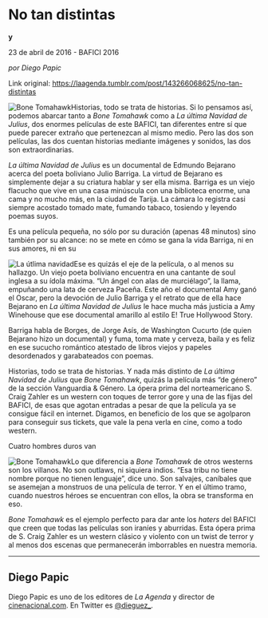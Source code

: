 # No tan distintas

**y**

23 de abril de 2016 - BAFICI 2016

_por Diego Papic_

Link original: https://laagenda.tumblr.com/post/143266068625/no-tan-distintas

![Bone Tomahawk](https://64.media.tumblr.com/97d2f8dfe0342a1e5ba95ae6820baee0/tumblr_inline_pjzp2c7gCh1t6q87u_500.jpg)Historias, todo se trata de historias.
Si lo pensamos así, podemos abarcar tanto a *Bone Tomahawk* como a *La
última Navidad de Julius*, dos enormes películas de este BAFICI, tan
diferentes entre sí que puede parecer extraño que pertenezcan al
mismo medio. Pero las dos son películas, las dos cuentan historias
mediante imágenes y sonidos, las dos son extraordinarias.  


*La última Navidad de Julius* es un
documental de Edmundo Bejarano acerca del poeta boliviano Julio
Barriga. La virtud de Bejarano es simplemente dejar a su criatura
hablar y ser ella misma. Barriga es un viejo flacucho que vive en una
casa minúscula con una biblioteca enorme, una cama y no mucho más,
en la ciudad de Tarija. La cámara lo registra casi siempre acostado
tomado mate, fumando tabaco, tosiendo y leyendo poemas suyos.

Es una película pequeña, no sólo por
su duración (apenas 48 minutos) sino también por su alcance: no se
mete en cómo se gana la vida Barriga, ni en sus amores, ni en su


![La útlima navidad](https://64.media.tumblr.com/221af1d03e9a995d0190776abc1a90cb/tumblr_inline_pjzp2doAKA1t6q87u_250.jpg)Ese es quizás el eje de la película,
o al menos su hallazgo. Un viejo poeta boliviano encuentra en una
cantante de soul inglesa a su ídola máxima. “Un ángel con alas
de murciélago”, la llama, empuñando una lata de cerveza Paceña.
Este año el documental Amy ganó el Oscar, pero la devoción de
Julio Barriga y el retrato que de ella hace Bejarano en *La última
Navidad de Julius* le hace mucha más justicia a Amy Winehouse que ese
documental amarillo al estilo E! True Hollywood Story.

Barriga habla de Borges, de Jorge Asís,
de Washington Cucurto (de quien Bejarano hizo un documental) y fuma,
toma mate y cerveza, baila y es feliz en ese sucucho romántico
atestado de libros viejos y papeles desordenados y garabateados con
poemas.

Historias, todo se trata de historias.
Y nada más distinto de *La última Navidad de Julius* que *Bone
Tomahawk*, quizás la película más “de género” de la sección
Vanguardia & Género. La ópera prima del norteamericano S. Craig
Zahler es un western con toques de terror gore y una de las fijas del
BAFICI, de esas que agotan entradas a pesar de que la película ya se consigue fácil
en internet. Digamos, en beneficio de los que se agolparon para
conseguir sus tickets, que vale la pena verla en cine, como a todo
western.

Cuatro hombres duros van

![Bone Tomahawk](https://64.media.tumblr.com/97d2f8dfe0342a1e5ba95ae6820baee0/tumblr_inline_pjzp2c7gCh1t6q87u_250.jpg)Lo que diferencia a *Bone
Tomahawk* de otros westerns son los villanos. No son outlaws, ni
siquiera indios. “Esa tribu no tiene nombre porque no tienen
lenguaje”, dice uno. Son salvajes, caníbales que se asemejan a
monstruos de una película de terror. Y en el último tramo, cuando
nuestros héroes se encuentran con ellos, la obra se transforma en eso.

*Bone Tomahawk* es el
ejemplo perfecto para dar ante los *haters* del BAFICI que creen que
todas las películas son iraníes y aburridas. Esta ópera prima de
S. Craig Zahler es un western clásico y violento con un twist de
terror y al menos dos escenas que permanecerán imborrables en nuestra memoria.



---

 Diego Papic
------------

 Diego Papic es uno de los editores de *La Agenda* y director de [cinenacional.com](http://www.cinenacional.com). En Twitter es [@dieguez\_](http://www.twitter.com/dieguez_). 


